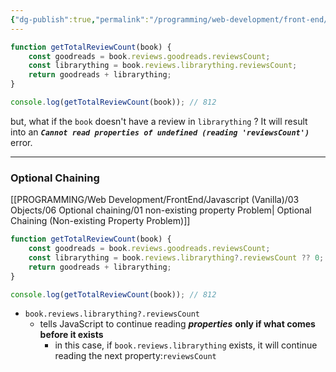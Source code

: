 ```yaml
---
{"dg-publish":true,"permalink":"/programming/web-development/front-end/react-js/00-essential-java-script/07-optional-chaining/","tags":["programming","jsbasics","javascript","JS-Fundamentals"]}
---
```



```js
function getTotalReviewCount(book) {
	const goodreads = book.reviews.goodreads.reviewsCount;
	const librarything = book.reviews.librarything.reviewsCount;
	return goodreads + librarything;
}

console.log(getTotalReviewCount(book)); // 812
```

but, what if the `book` doesn't have a review in `librarything` ?
It will result into an ___`Cannot read properties of undefined (reading 'reviewsCount')`___ error.

---

### Optional Chaining
[[PROGRAMMING/Web Development/FrontEnd/Javascript (Vanilla)/03 Objects/06 Optional chaining/01 non-existing property Problem\| Optional Chaining (Non-existing Property Problem)]]

```js
function getTotalReviewCount(book) {
	const goodreads = book.reviews.goodreads.reviewsCount;
	const librarything = book.reviews.librarything?.reviewsCount ?? 0;
	return goodreads + librarything;
}

console.log(getTotalReviewCount(book)); // 812
```
- `book.reviews.librarything?.reviewsCount` 
	- tells JavaScript to continue reading ___properties___ __only if what comes before it exists__
		- in this case, if `book.reviews.librarything` exists, it will continue reading the next property:`reviewsCount`